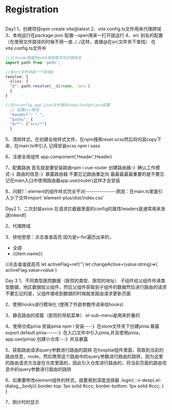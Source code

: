 # Registration

```javascript

```


Day1
1、创建项目npm create vite@latest
2、vite.config.ts文件用来代理跨域
3、本地运行在package.json 配置--open用来一打开就运行
4、src 别名的配置（在使用文件路径的时候不用一直../../这样，直接@在src文件夹下查找）
在vite.config.ts文件中
```javascript
//引入node里面的path来获取文件的路径名
import path from 'path';

//给src文件夹起一个别名@
resolve: {
  alias: {
  "@": path.resolve(__dirname, 'src')
  }
}

//在tsconfig.app.json文件里的compilerOptions配置
  // 配置src路径
  "baseUrl": ".",
  "paths": {
  "@/*": ["src/*"]
  }
```

5、清除样式，在创建全局样式文件，在npm搜索reset.scss然后将内容copy下来，在main.ts中引入
记得安装scss     npm i sass

6、注册全局组件
app.component('Header',Header)

7、配置路由
首先就是要安装路由npm i vue-router 
创建路由器-》确认工作模式-》路由的信息-》暴露路由器
不要忘记路由重定向
最最最最最重要的是不要忘记在main入口中使用路由器app.use(router)这样才会安装

8、问题1：element的组件样式完全不对---------------原因：在main.ts里面引入少了文件import 'element-plus/dist/index.css'

Day2
1、二次封装axios
在请求拦截器里面的config的属性headers是通常用来发送token的

2、代理跨域

3、排他思想：点击谁谁高亮
因为是v-for遍历出来的，

  <ul>
    <li :class="{active:activeFlag==''}"  @click="changeActive('')">全部</li>
    <li :class="{active:activeFlag==item.value}" v-for="item in Level" :key="item.id"  @click="changeActive(item.value)">{{item.name}}</li>
  </ul>

  //点击谁谁就高亮
  let activeFlag=ref<string>('')
  let changeActive=(value:string)=>{
    activeFlag.value=value
  }

  Day 3
  1、不同类型医院数据（医院的类型、医院的地址）
  子组件给父组件传递类型数据、地区数据给父组件，然后父组件获取到子组件的数据然后进行路由的请求
  不要忘记的是，父组件接收到数据的时候就发路由请求更新页面

  2、使用hooks进行模块化
  (使用了外部参数传进来给hooks)

  3、静态路由的搭载（医院的导航菜单）
  el-sub-menu是用来折叠的

  4、使用仓库pinia
  安装pinia  npm i 安装----》在store文件夹下创建pinia  暴露export default pinia------》在入口文件中引入pinia,并且使用pinia，app.use(pinia)
  创建小仓库---》并且暴露

  5、获取路由请求query参数进行路由的跳转
  在hosptial组件里面，获取到当前的路由信息，route，然后携带这个路由中的query参数进行路由的跳转，因为这里的路由请求方法是在仓库里面的，因此引入仓库进行路由的，将当前页面的路由信息中的query参数进行路由的跳转

  6、如果要修改element组件的样式，就要用到深度选择器
  .login{
  ::v-deep(.el-dialog__body){
    border-top: 1px solid #ccc;
    border-bottom: 1px solid #ccc;
  }
}

7、倒计时的显示
